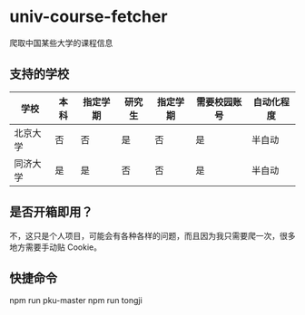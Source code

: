 # univ-course-fetcher
爬取中国某些大学的课程信息
## 支持的学校
|学校|本科|指定学期|研究生|指定学期|需要校园账号|自动化程度|
|--|--|--|--|--|--|--|
|北京大学|否|否|是|否|是|半自动|
|同济大学|是|是|否|否|是|半自动|
## 是否开箱即用？
不，这只是个人项目，可能会有各种各样的问题，而且因为我只需要爬一次，很多地方需要手动贴 Cookie。
## 快捷命令
npm run pku-master
npm run tongji